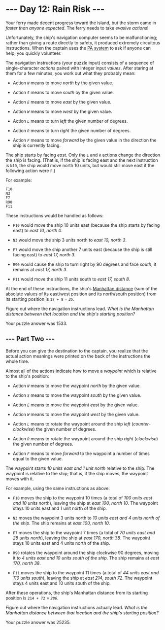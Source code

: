 # --- Day 12: Rain Risk ---

Your ferry made decent progress toward the island, but the storm came in *faster than anyone expected*. The ferry needs to take *evasive actions*!

Unfortunately, the ship's navigation computer seems to be malfunctioning; rather than giving a route directly to safety, it produced extremely circuitous instructions. When the captain uses the [PA system](https://en.wikipedia.org/wiki/Public_address_system) to ask if anyone can help, you quickly volunteer.

The navigation instructions (your puzzle input) consists of a sequence of single-character *actions* paired with integer input *values*. After staring at them for a few minutes, you work out what they probably mean:


 - Action *`N`* means to move *north* by the given value.

 - Action *`S`* means to move *south* by the given value.

 - Action *`E`* means to move *east* by the given value.

 - Action *`W`* means to move *west* by the given value.

 - Action *`L`* means to turn *left* the given number of degrees.

 - Action *`R`* means to turn *right* the given number of degrees.

 - Action *`F`* means to move *forward* by the given value in the direction the ship is currently facing.


The ship starts by facing *east*. Only the `L` and `R` actions change the direction the ship is facing. (That is, if the ship is facing east and the next instruction is `N10`, the ship would move north 10 units, but would still move east if the following action were `F`.)

For example:

```
F10
N3
F7
R90
F11

```

These instructions would be handled as follows:


 - `F10` would move the ship 10 units east (because the ship starts by facing east) to *east 10, north 0*.

 - `N3` would move the ship 3 units north to *east 10, north 3*.

 - `F7` would move the ship another 7 units east (because the ship is still facing east) to *east 17, north 3*.

 - `R90` would cause the ship to turn right by 90 degrees and face *south*; it remains at *east 17, north 3*.

 - `F11` would move the ship 11 units south to *east 17, south 8*.


At the end of these instructions, the ship's [Manhattan distance](https://en.wikipedia.org/wiki/Manhattan_distance) (sum of the absolute values of its east/west position and its north/south position) from its starting position is `17 + 8` = *`25`*.

Figure out where the navigation instructions lead. *What is the Manhattan distance between that location and the ship's starting position?*


Your puzzle answer was 1533.

## --- Part Two ---

Before you can give the destination to the captain, you realize that the actual action meanings were printed on the back of the instructions the whole time.

Almost all of the actions indicate how to move a *waypoint* which is relative to the ship's position:


 - Action *`N`* means to move the waypoint *north* by the given value.

 - Action *`S`* means to move the waypoint *south* by the given value.

 - Action *`E`* means to move the waypoint *east* by the given value.

 - Action *`W`* means to move the waypoint *west* by the given value.

 - Action *`L`* means to rotate the waypoint around the ship *left* (*counter-clockwise*) the given number of degrees.

 - Action *`R`* means to rotate the waypoint around the ship *right* (*clockwise*) the given number of degrees.

 - Action *`F`* means to move *forward* to the waypoint a number of times equal to the given value.


The waypoint starts *10 units east and 1 unit north* relative to the ship. The waypoint is relative to the ship; that is, if the ship moves, the waypoint moves with it.

For example, using the same instructions as above:


 - `F10` moves the ship to the waypoint 10 times (a total of *100 units east and 10 units north*), leaving the ship at *east 100, north 10*. The waypoint stays 10 units east and 1 unit north of the ship.

 - `N3` moves the waypoint 3 units north to *10 units east and 4 units north of the ship*. The ship remains at *east 100, north 10*.

 - `F7` moves the ship to the waypoint 7 times (a total of *70 units east and 28 units north*), leaving the ship at *east 170, north 38*. The waypoint stays 10 units east and 4 units north of the ship.

 - `R90` rotates the waypoint around the ship clockwise 90 degrees, moving it to *4 units east and 10 units south of the ship*. The ship remains at *east 170, north 38*.

 - `F11` moves the ship to the waypoint 11 times (a total of *44 units east and 110 units south*), leaving the ship at *east 214, south 72*. The waypoint stays 4 units east and 10 units south of the ship.


After these operations, the ship's Manhattan distance from its starting position is `214 + 72` = *`286`*.

Figure out where the navigation instructions actually lead. *What is the Manhattan distance between that location and the ship's starting position?*


Your puzzle answer was 25235.
